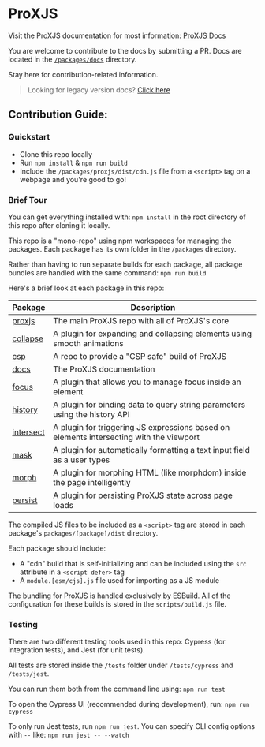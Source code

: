 # ProXJS

Visit the ProXJS documentation for most information: [ProXJS Docs](https://proxjs.dev)

You are welcome to contribute to the docs by submitting a PR. Docs are located in the [`/packages/docs`](/packages/docs) directory.

Stay here for contribution-related information.

> Looking for legacy version docs? [Click here](https://github.com/ProgrammerKR/ProXJS/tree/v1.0.0)

## Contribution Guide:

### Quickstart

* Clone this repo locally
* Run `npm install` & `npm run build`
* Include the `/packages/proxjs/dist/cdn.js` file from a `<script>` tag on a webpage and you're good to go!

### Brief Tour
You can get everything installed with: `npm install` in the root directory of this repo after cloning it locally.

This repo is a "mono-repo" using npm workspaces for managing the packages. Each package has its own folder in the `/packages` directory.

Rather than having to run separate builds for each package, all package bundles are handled with the same command: `npm run build`

Here's a brief look at each package in this repo:

Package | Description
--- | ---
[proxjs](packages/proxjs) | The main ProXJS repo with all of ProXJS's core
[collapse](packages/collapse) | A plugin for expanding and collapsing elements using smooth animations
[csp](packages/csp) | A repo to provide a "CSP safe" build of ProXJS
[docs](packages/docs) | The ProXJS documentation
[focus](packages/focus) | A plugin that allows you to manage focus inside an element
[history](packages/history) | A plugin for binding data to query string parameters using the history API
[intersect](packages/intersect) | A plugin for triggering JS expressions based on elements intersecting with the viewport
[mask](packages/mask) | A plugin for automatically formatting a text input field as a user types
[morph](packages/morph) | A plugin for morphing HTML (like morphdom) inside the page intelligently
[persist](packages/persist) | A plugin for persisting ProXJS state across page loads

The compiled JS files to be included as a `<script>` tag are stored in each package's `packages/[package]/dist` directory.

Each package should include:
- A "cdn" build that is self-initializing and can be included using the `src` attribute in a `<script defer>` tag
- A `module.[esm/cjs].js` file used for importing as a JS module

The bundling for ProXJS is handled exclusively by ESBuild. All of the configuration for these builds is stored in the `scripts/build.js` file.

### Testing
There are two different testing tools used in this repo: Cypress (for integration tests), and Jest (for unit tests).

All tests are stored inside the `/tests` folder under `/tests/cypress` and `/tests/jest`.

You can run them both from the command line using: `npm run test`

To open the Cypress UI (recommended during development), run: `npm run cypress`

To only run Jest tests, run `npm run jest`. You can specify CLI config options with `--` like: `npm run jest -- --watch`
